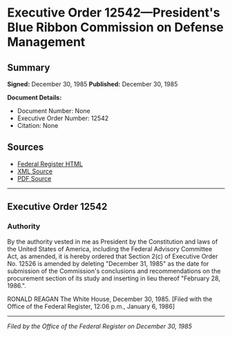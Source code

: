 # Executive Order 12542—President's Blue Ribbon Commission on Defense Management

## Summary

**Signed:** December 30, 1985
**Published:** December 30, 1985

**Document Details:**
- Document Number: None
- Executive Order Number: 12542
- Citation: None

## Sources
- [Federal Register HTML](https://www.presidency.ucsb.edu/documents/executive-order-12542-presidents-blue-ribbon-commission-defense-management)
- [XML Source](None)
- [PDF Source](None)

---

## Executive Order 12542

### Authority

By the authority vested in me as President by the Constitution and laws of the United States of America, including the Federal Advisory Committee Act, as amended, it is hereby ordered that Section 2(c) of Executive Order No. 12526 is amended by deleting "December 31, 1985" as the date for submission of the Commission's conclusions and recommendations on the procurement section of its study and inserting in lieu thereof "February 28, 1986.".

RONALD REAGAN
The White House,
December 30, 1985.
[Filed with the Office of the Federal Register, 12:06 p.m., January 6, 1986]

---

*Filed by the Office of the Federal Register on December 30, 1985*
